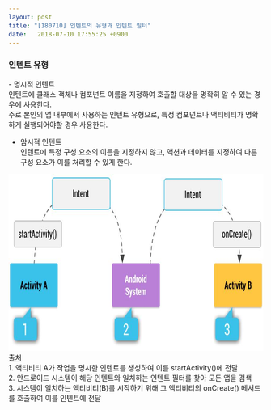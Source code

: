 ```yaml
---
layout: post
title: "[180710] 인텐트의 유형과 인텐트 필터"
date:   2018-07-10 17:55:25 +0900
---
```


<h3>인텐트 유형</h3>
- 명시적 인텐트<br>
인텐트에 클래스 객체나 컴포넌트 이름을 지정하여 호출할 대상을 명확히 알 수 있는 경우에 사용한다.<br>
주로 본인의 앱 내부에서 사용하는 인텐트 유형으로, 특정 컴포넌트나 액티비티가 명확하게 실행되어야할 경우 사용한다.<br>


- 암시적 인텐트<br>
인텐트에 특정 구성 요소의 이름을 지정하지 않고, 액션과 데이터를 지정하여 다른 구성 요소가 이를 처리할 수 있게 한다.<br>

<img src="/assets/images/Intent.JPG" width="1000" height="350">
<br>
<a href="https://developer.android.com/guide/components/intents-filters#Types">출처</a>
<br>
  1. 액티비티 A가 작업을 명시한 인텐트를 생성하여 이를 startActivity()에 전달<br>
  2. 안드로이드 시스템이 해당 인텐트와 일치하는 인텐트 필터를 찾아 모든 앱을 검색<br>
  3. 시스템이 일치하는 액티비티(B)를 시작하기 위해 그 액티비티의 onCreate() 메서드를 호출하여 이를 인텐트에 전달<br>
